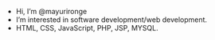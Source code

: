 -  Hi, I’m @mayurironge
-  I’m interested in software development/web development. 
-  HTML, CSS, JavaScript, PHP, JSP, MYSQL.
  


<!---
mayurironge/mayurironge is a ✨ special ✨ repository because its `README.md` (this file) appears on your GitHub profile.
You can click the Preview link to take a look at your changes.
--->
